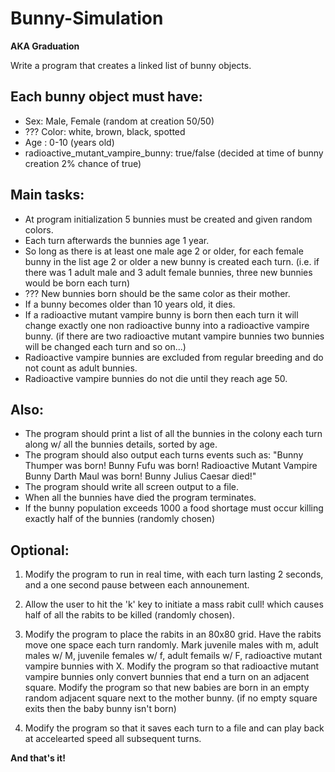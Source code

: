 Bunny-Simulation
================

**AKA Graduation**

Write a program that creates a linked list of bunny objects.

## Each bunny object must have:
- Sex: Male, Female (random at creation 50/50)
- ??? Color: white, brown, black, spotted
- Age : 0-10 (years old)
- radioactive_mutant_vampire_bunny: true/false (decided at time of bunny creation 2% chance of true)

## Main tasks:
- At program initialization 5 bunnies must be created and given random colors.
- Each turn afterwards the bunnies age 1 year.
- So long as there is at least one male age 2 or older, for each female bunny in the list age 2 or older a new bunny is created each turn. (i.e. if there was 1 adult male and 3 adult female bunnies, three new bunnies would be born each turn)
- ??? New bunnies born should be the same color as their mother.
- If a bunny becomes older than 10 years old, it dies.
- If a radioactive mutant vampire bunny is born then each turn it will change exactly one non radioactive bunny into a radioactive vampire bunny. (if there are two radioactive mutant vampire bunnies two bunnies will be changed each turn and so on...)
- Radioactive vampire bunnies are excluded from regular breeding and do not count as adult bunnies.
- Radioactive vampire bunnies do not die until they reach age 50.

## Also:
- The program should print a list of all the bunnies in the colony each turn along w/ all the bunnies details, sorted by age.
- The program should also output each turns events such as:
 "Bunny Thumper was born!
 Bunny Fufu was born!
 Radioactive Mutant Vampire Bunny Darth Maul was born!
 Bunny Julius Caesar died!"
- The program should write all screen output to a file.
- When all the bunnies have died the program terminates.
- If the bunny population exceeds 1000 a food shortage must occur killing exactly half of the bunnies (randomly chosen)

## Optional:
1. Modify the program to run in real time, with each turn lasting 2 seconds, and a one second pause between each announement.
2. Allow the user to hit the 'k' key to initiate a mass rabit cull! which causes half of all the rabits to be killed (randomly chosen).
3. Modify the program to place the rabits in an 80x80 grid. Have the rabits move one space each turn randomly. Mark juvenile males with m, adult males w/ M, juvenile females w/ f, adult femails w/ F, radioactive mutant vampire bunnies with X.
Modify the program so that radioactive mutant vampire bunnies only convert bunnies that end a turn on an adjacent square.
Modify the program so that new babies are born in an empty random adjacent square next to the mother bunny. (if no empty square exits then the baby bunny isn't born)

4. Modify the program so that it saves each turn to a file and can play back at accelearted speed all subsequent turns.

**And that's it!**
